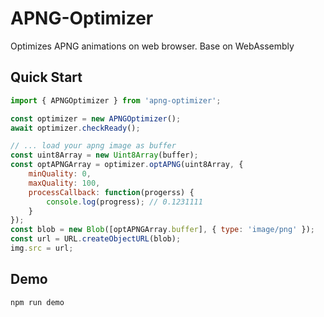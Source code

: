 # APNG-Optimizer

Optimizes APNG animations on web browser. Base on WebAssembly

## Quick Start

```js
import { APNGOptimizer } from 'apng-optimizer';

const optimizer = new APNGOptimizer();
await optimizer.checkReady();

// ... load your apng image as buffer
const uint8Array = new Uint8Array(buffer);
const optAPNGArray = optimizer.optAPNG(uint8Array, {
    minQuality: 0,
    maxQuality: 100,
    processCallback: function(progerss) {
        console.log(progress); // 0.1231111
    }
});
const blob = new Blob([optAPNGArray.buffer], { type: 'image/png' });
const url = URL.createObjectURL(blob);
img.src = url;
```

## Demo

```sh
npm run demo
```